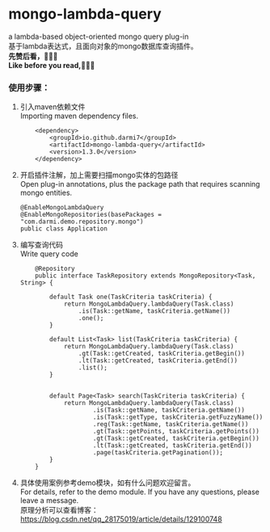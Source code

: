 # mongo-lambda-query
a lambda-based object-oriented mongo query plug-in <br>
基于lambda表达式，且面向对象的mongo数据库查询插件。<br>
****先赞后看，🌟🌟🌟**** <br>
****Like before you read,🌟🌟🌟****
### 使用步骤：
1. 引入maven依赖文件<br>
   Importing maven dependency files.
    ```
        <dependency>
            <groupId>io.github.darmi7</groupId>
            <artifactId>mongo-lambda-query</artifactId>
            <version>1.3.0</version>
        </dependency>
3. 开启插件注解，加上需要扫描mongo实体的包路径<br>
   Open plug-in annotations, plus the package path that requires scanning mongo entities.
    ``` 
    @EnableMongoLambdaQuery
    @EnableMongoRepositories(basePackages = "com.darmi.demo.repository.mongo")
    public class Application
5. 编写查询代码<br>
   Write query code
    ```
        @Repository
        public interface TaskRepository extends MongoRepository<Task, String> {

            default Task one(TaskCriteria taskCriteria) {
                return MongoLambdaQuery.lambdaQuery(Task.class)
                    .is(Task::getName, taskCriteria.getName())
                    .one();
            }
            
            default List<Task> list(TaskCriteria taskCriteria) {
                return MongoLambdaQuery.lambdaQuery(Task.class)
                    .gt(Task::getCreated, taskCriteria.getBegin())
                    .lt(Task::getCreated, taskCriteria.getEnd())
                    .list();
            }
            
            
            default Page<Task> search(TaskCriteria taskCriteria) {
                return MongoLambdaQuery.lambdaQuery(Task.class)
                        .is(Task::getName, taskCriteria.getName())
                        .is(Task::getType, taskCriteria.getFuzzyName())
                        .reg(Task::getName, taskCriteria.getName())
                        .gt(Task::getPoints, taskCriteria.getPoints())
                        .gt(Task::getCreated, taskCriteria.getBegin())
                        .lt(Task::getCreated, taskCriteria.getEnd())
                        .page(taskCriteria.getPagination());
            }
        }
7. 具体使用案例参考demo模块，如有什么问题欢迎留言。<br>
For details, refer to the demo module. If you have any questions, please leave a message.<br>
原理分析可以查看博客：https://blog.csdn.net/qq_28175019/article/details/129100748

